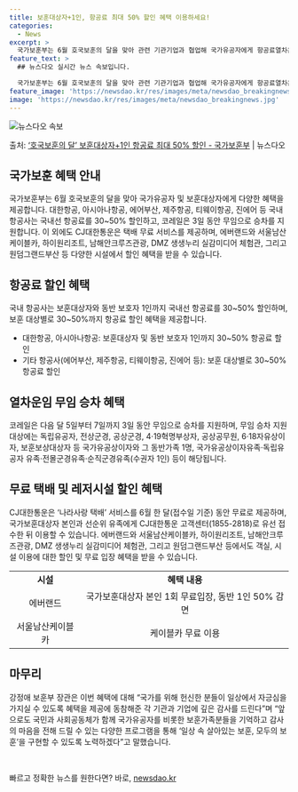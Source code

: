 ```yaml
---
title: 보훈대상자+1인, 항공료 최대 50% 할인 혜택 이용하세요!
categories:
  - News
excerpt: >
  국가보훈부는 6월 호국보훈의 달을 맞아 관련 기관기업과 협업해 국가유공자에게 항공료열차운임문화시설 할인, 무…
feature_text: >
  ## 뉴스다오 실시간 뉴스 속보입니다.

  국가보훈부는 6월 호국보훈의 달을 맞아 관련 기관기업과 협업해 국가유공자에게 항공료열차운임문화시설 할인, 무…
feature_image: 'https://newsdao.kr/res/images/meta/newsdao_breakingnews.jpg'
image: 'https://newsdao.kr/res/images/meta/newsdao_breakingnews.jpg'
---
```


![뉴스다오 속보](https://newsdao.kr/res/images/meta/newsdao_breakingnews.jpg)

<p>출처: <a href="https://newsdao.kr/3946" rel="dofollow">‘호국보훈의 달’ 보훈대상자+1인 항공료 최대 50% 할인 - 국가보훈부</a> | 뉴스다오</p>

<h2 data-ke-size="size26">국가보훈 혜택 안내</h2>

국가보훈부는 6월 호국보훈의 달을 맞아 국가유공자 및 보훈대상자에게 다양한 혜택을 제공합니다. 대한항공, 아시아나항공, 에어부산, 제주항공, 티웨이항공, 진에어 등 국내 항공사는 국내선 항공료를 30~50% 할인하고, 코레일은 3일 동안 무임으로 승차를 지원합니다. 이 외에도 CJ대한통운은 택배 무료 서비스를 제공하며, 에버랜드와 서울남산케이블카, 하이원리조트, 남해안크루즈관광, DMZ 생생누리 실감미디어 체험관, 그리고 원덤그랜드부산 등 다양한 시설에서 할인 혜택을 받을 수 있습니다.

<p data-ke-size="size16"></p>

<h2 data-ke-size="size24">항공료 할인 혜택</h2>
국내 항공사는 보훈대상자와 동반 보호자 1인까지 국내선 항공료를 30~50% 할인하며, 보훈 대상별로 30~50%까지 항공료 할인 혜택을 제공합니다.

<ul>
  <li>대한항공, 아시아나항공: 보훈대상자 및 동반 보호자 1인까지 30~50% 항공료 할인</li>
  <li>기타 항공사(에어부산, 제주항공, 티웨이항공, 진에어 등): 보훈 대상별로 30~50% 항공료 할인</li>
</ul>

<p data-ke-size="size16"></p>

<h2 data-ke-size="size24">열차운임 무임 승차 혜택</h2>
코레일은 다음 달 5일부터 7일까지 3일 동안 무임으로 승차를 지원하며, 무임 승차 지원 대상에는 독립유공자, 전상군경, 공상군경, 4·19혁명부상자, 공상공무원, 6·18자유상이자, 보훈보상대상자 등 국가유공상이자와 그 동반가족 1명, 국가유공상이자유족·독립유공자 유족·전몰군경유족·순직군경유족(수권자 1인) 등이 해당됩니다.

<p data-ke-size="size16"></p>

<h2 data-ke-size="size24">무료 택배 및 레저시설 할인 혜택</h2>
CJ대한통운은 ‘나라사랑 택배’ 서비스를 6월 한 달(접수일 기준) 동안 무료로 제공하며, 국가보훈대상자 본인과 선순위 유족에게 CJ대한통운 고객센터(1855-2818)로 유선 접수한 뒤 이용할 수 있습니다. 에버랜드와 서울남산케이블카, 하이원리조트, 남해안크루즈관광, DMZ 생생누리 실감미디어 체험관, 그리고 원덤그랜드부산 등에서도 객실, 시설 이용에 대한 할인 및 무료 입장 혜택을 받을 수 있습니다.

<table>
  <tr>
    <td style="text-align: center; height: 17px;"><b>시설</b></td>
    <td style="text-align: center; height: 17px;"><b>혜택 내용</b></td>
  </tr>
  <tr>
    <td style="text-align: center; height: 17px;">에버랜드</td>
    <td style="text-align: center; height: 17px;">국가보훈대상자 본인 1회 무료입장, 동반 1인 50% 감면</td>
  </tr>
  <tr>
    <td style="text-align: center; height: 17px;">서울남산케이블카</td>
    <td style="text-align: center; height: 17px;">케이블카 무료 이용</td>
  </tr>
  <!-- 나머지 시설들에 대한 내용 -->
</table>

<p data-ke-size="size16"></p>

<h2 data-ke-size="size24">마무리</h2>
강정애 보훈부 장관은 이번 혜택에 대해 “국가를 위해 헌신한 분들이 일상에서 자긍심을 가지실 수 있도록 혜택을 제공에 동참해준 각 기관과 기업에 깊은 감사를 드린다”며 “앞으로도 국민과 사회공동체가 함께 국가유공자를 비롯한 보훈가족분들을 기억하고 감사의 마음을 전해 드릴 수 있는 다양한 프로그램을 통해 ‘일상 속 살아있는 보훈, 모두의 보훈’을 구현할 수 있도록 노력하겠다”고 말했습니다.

<p data-ke-size="size16">&nbsp;</p> 

빠르고 정확한 뉴스를 원한다면? 바로, <a href="https://newsdao.kr" rel="dofollow">newsdao.kr</a>


